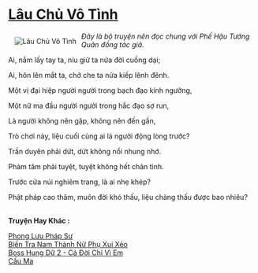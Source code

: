 <a href="https://utruyen.com/lau-chu-vo-tinh/3685/" title="Lâu Chủ Vô Tình"><h1>Lâu Chủ Vô Tình</h1></a><div style="display:table"><img align="right" style="float: left; padding: 10px;" src="https://utruyen.com/images/story/200x260/lau-chu-vo-tinh.jpg" alt="Lâu Chủ Vô Tình"><i>Đây là bộ truyện nên đọc chung với </i><i>Phế Hậu Tướng Quân</i><i> đồng tác giả.</i><p></p>Ai, nắm lấy tay ta, níu giữ ta nửa đời cuồng dại;<p></p>Ai, hôn lên mắt ta, chở che ta nửa kiếp lênh đênh.<p></p>Một vị đại hiệp người người trong bạch đạo kính ngưỡng,<p></p>Một nữ ma đầu người người trong hắc đạo sợ run,<p></p>Là người không nên gặp, không nên đến gần,<p></p>Trò chơi này, liệu cuối cùng ai là người động lòng trước?<p></p>Trần duyên phải dứt, dứt không nổi nhung nhớ.<p></p>Phàm tâm phải tuyệt, tuyệt không hết chân tình.<p></p>Trước cửa núi nghiêm trang, là ai nhẹ khép?<p></p>Phật pháp cao thâm, muôn đời khó thấu, liệu chàng thấu được bao nhiêu?</div><p><br><b>Truyện Hay Khác :</b></p><a href="https://utruyen.com/phong-luu-phap-su/295/" alt="Phong Lưu Pháp Sư">Phong Lưu Pháp Sư</a><br/><a href="https://truyenngontinhay.wordpress.com/2019/10/03/bien-tra-nam-thanh-nu-phu-xui-xeo/" alt="Biến Tra Nam Thành Nữ Phụ Xui Xẻo">Biến Tra Nam Thành Nữ Phụ Xui Xẻo</a><br/><a href="https://truyenhot2020.wordpress.com/2019/12/11/boss-hung-du-2-ca-doi-chi-vi-em/" alt="Boss Hung Dữ 2 - Cả Đời Chỉ Vì Em">Boss Hung Dữ 2 - Cả Đời Chỉ Vì Em</a><br/><a href="https://github.com/quanluxury/truyenhot/tree/master/truyenhay/386/" alt="Cầu Ma">Cầu Ma</a><br/>